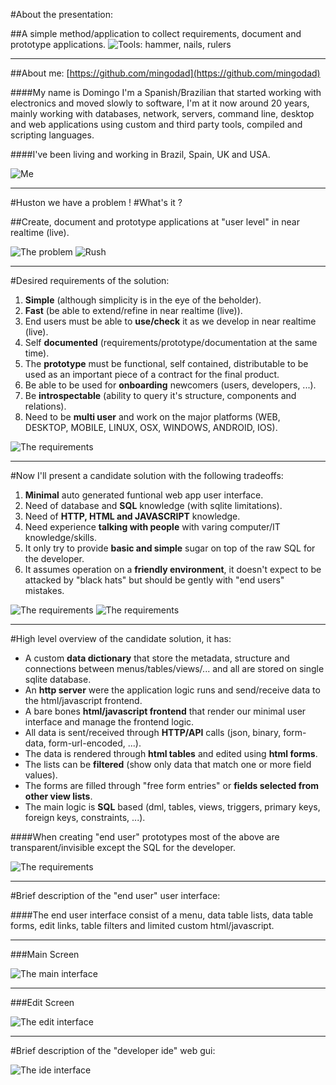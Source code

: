 #About the presentation:

##A simple method/application to collect requirements, document and prototype applications.
![Tools: hammer, nails, rulers](img/applications-office.png)

* * *

##About me: [https://github.com/mingodad](https://github.com/mingodad)

####My name is Domingo I'm a Spanish/Brazilian that started working with electronics and moved slowly to software, I'm at it now around 20  years, mainly working with databases, network, servers, command line, desktop and web applications using custom and third party tools, compiled and scripting languages.

####I've been living and working in Brazil, Spain, UK and USA.

![Me](img/face-smile.png)

* * *

#Huston we have a problem !
#What's it ?

##Create, document and prototype applications at "user level" in near realtime (live).

![The problem](img/face-sick.png)
![Rush](img/appointment-new.png)

* * *

#Desired requirements of the solution:

1. **Simple** (although simplicity is in the eye of the beholder).
2. **Fast** (be able to extend/refine in near realtime (live)).
3. End users must be able to **use/check** it as we develop in near realtime (live).
4. Self **documented** (requirements/prototype/documentation at the same time).
5. The **prototype** must be functional, self contained, distributable to be used as an important piece of a contract for the final product.
6. Be able to be used for **onboarding** newcomers (users, developers, ...).
7. Be **introspectable** (ability to query it's structure, components and relations).
8. Need to be **multi user** and work on the major platforms (WEB, DESKTOP, MOBILE, LINUX, OSX, WINDOWS, ANDROID, IOS).

![The requirements](img/face-wink.png)

* * *

#Now I'll present a candidate solution with the following tradeoffs:

1. **Minimal** auto generated funtional web app user interface.
2. Need of database and **SQL** knowledge (with sqlite limitations).
3. Need of **HTTP, HTML and JAVASCRIPT** knowledge.
4. Need experience **talking with people** with varing computer/IT knowledge/skills.
5. It only try to provide **basic and simple** sugar on top of the raw SQL for the developer.
6. It assumes operation on a **friendly environment**, it doesn't expect to be attacked by "black hats" but should be gently with "end users" mistakes.


![The requirements](img/font-x-generic.png)
![The requirements](img/face-devilish.png)

* * *

#High level overview of the candidate solution, it has:

- A custom **data dictionary** that store the metadata, structure and connections between menus/tables/views/... and all are stored on single sqlite database.
- An **http server** were the application logic runs and send/receive data to the html/javascript frontend.
- A bare bones **html/javascript frontend** that render our minimal user interface and manage the frontend logic.
- All data is sent/received through **HTTP/API** calls (json, binary, form-data, form-url-encoded, ...).
- The data is rendered through **html tables** and edited using **html forms**.
- The lists can be **filtered** (show only data that match one or more field values).
- The forms are filled through "free form entries" or **fields selected from other view lists**.
- The main logic is **SQL** based (dml, tables, views, triggers, primary keys, foreign keys, constraints, ...).

####When creating "end user" prototypes most of the above are transparent/invisible except the SQL for the developer.

![The requirements](img/system-run.png)

* * *

#Brief description of the "end user" user interface:

####The end user interface consist of a menu, data table lists, data table forms, edit links, table filters and limited custom html/javascript.

* * *
###Main Screen

![The main interface](img/db-api-list-tagged.png)

* * *
###Edit Screen

![The edit interface](img/db-api-edit-tagged.png)

* * *

#Brief description of the "developer ide" web gui:

![The ide interface](img/db-api-ide-tagged.png)
